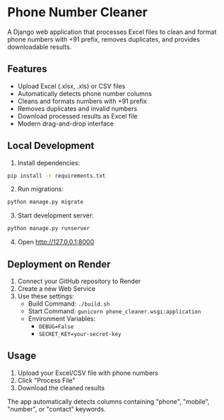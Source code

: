 # Phone Number Cleaner

A Django web application that processes Excel files to clean and format phone numbers with +91 prefix, removes duplicates, and provides downloadable results.

## Features

- Upload Excel (.xlsx, .xls) or CSV files
- Automatically detects phone number columns
- Cleans and formats numbers with +91 prefix
- Removes duplicates and invalid numbers
- Download processed results as Excel file
- Modern drag-and-drop interface

## Local Development

1. Install dependencies:
```bash
pip install -r requirements.txt
```

2. Run migrations:
```bash
python manage.py migrate
```

3. Start development server:
```bash
python manage.py runserver
```

4. Open http://127.0.0.1:8000

## Deployment on Render

1. Connect your GitHub repository to Render
2. Create a new Web Service
3. Use these settings:
   - Build Command: `./build.sh`
   - Start Command: `gunicorn phone_cleaner.wsgi:application`
   - Environment Variables:
     - `DEBUG=False`
     - `SECRET_KEY=your-secret-key`

## Usage

1. Upload your Excel/CSV file with phone numbers
2. Click "Process File"
3. Download the cleaned results

The app automatically detects columns containing "phone", "mobile", "number", or "contact" keywords.